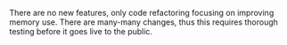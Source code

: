 There are no new features, only code refactoring focusing on improving memory use. There are many-many changes, thus this requires thorough testing before it goes live to the public.